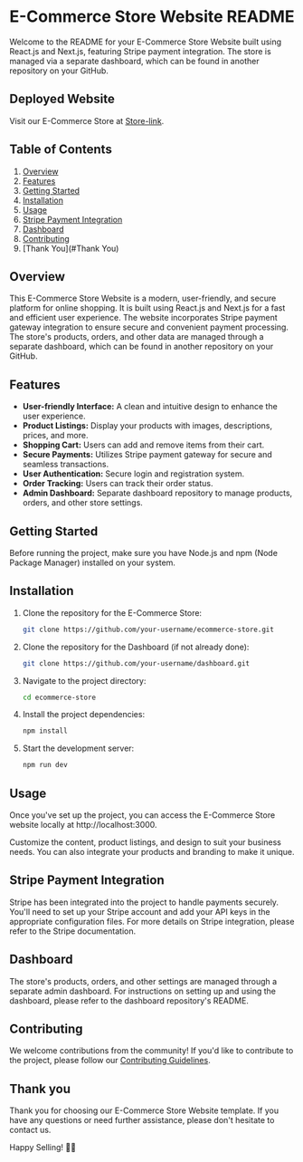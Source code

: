 # E-Commerce Store Website README


Welcome to the README for your E-Commerce Store Website built using React.js and Next.js, featuring Stripe payment integration. The store is managed via a separate dashboard, which can be found in another repository on your GitHub.

## Deployed Website
Visit our E-Commerce Store at [Store-link](https://ecommerce-store-alpha-hazel.vercel.app/).

## Table of Contents

1. [Overview](#overview)
2. [Features](#features)
3. [Getting Started](#getting-started)
4. [Installation](#installation)
5. [Usage](#usage)
6. [Stripe Payment Integration](#stripe-payment-integration)
7. [Dashboard](#dashboard)
8. [Contributing](#contributing)
9. [Thank You](#Thank You)

## Overview

This E-Commerce Store Website is a modern, user-friendly, and secure platform for online shopping. It is built using React.js and Next.js for a fast and efficient user experience. The website incorporates Stripe payment gateway integration to ensure secure and convenient payment processing. The store's products, orders, and other data are managed through a separate dashboard, which can be found in another repository on your GitHub.

## Features

- **User-friendly Interface:** A clean and intuitive design to enhance the user experience.
- **Product Listings:** Display your products with images, descriptions, prices, and more.
- **Shopping Cart:** Users can add and remove items from their cart.
- **Secure Payments:** Utilizes Stripe payment gateway for secure and seamless transactions.
- **User Authentication:** Secure login and registration system.
- **Order Tracking:** Users can track their order status.
- **Admin Dashboard:** Separate dashboard repository to manage products, orders, and other store settings.

## Getting Started

Before running the project, make sure you have Node.js and npm (Node Package Manager) installed on your system.

## Installation

1. Clone the repository for the E-Commerce Store:
   ```bash
   git clone https://github.com/your-username/ecommerce-store.git
   ```

2. Clone the repository for the Dashboard (if not already done):
   ```bash
   git clone https://github.com/your-username/dashboard.git
   ```

3. Navigate to the project directory:
   ```bash
   cd ecommerce-store
   ```

4. Install the project dependencies:
   ```bash
   npm install
   ```

5. Start the development server:
   ```bash
   npm run dev
   ```

## Usage

Once you've set up the project, you can access the E-Commerce Store website locally at http://localhost:3000.

Customize the content, product listings, and design to suit your business needs. You can also integrate your products and branding to make it unique.

## Stripe Payment Integration

Stripe has been integrated into the project to handle payments securely. You'll need to set up your Stripe account and add your API keys in the appropriate configuration files. For more details on Stripe integration, please refer to the Stripe documentation.

## Dashboard

The store's products, orders, and other settings are managed through a separate admin dashboard. For instructions on setting up and using the dashboard, please refer to the dashboard repository's README.

## Contributing

We welcome contributions from the community! If you'd like to contribute to the project, please follow our [Contributing Guidelines](CONTRIBUTING.md).

## Thank you

Thank you for choosing our E-Commerce Store Website template. If you have any questions or need further assistance, please don't hesitate to contact us.

Happy Selling! 🛒🚀
